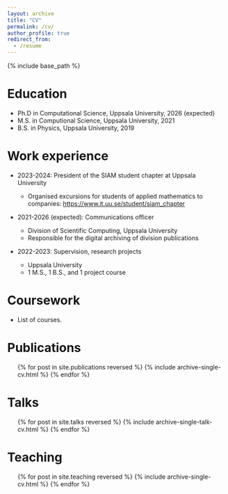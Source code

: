 ```yaml
---
layout: archive
title: "CV"
permalink: /cv/
author_profile: true
redirect_from:
  - /resume
---
```


{% include base_path %}

Education
======
* Ph.D in Computational Science, Uppsala University, 2026 (expected)
* M.S. in Computional Science, Uppsala University, 2021
* B.S. in Physics, Uppsala University, 2019

Work experience
======
* 2023-2024: President of the SIAM student chapter at Uppsala University
  * Organised excursions for students of applied mathematics to
    companies: https://www.it.uu.se/student/siam_chapter

* 2021-2026 (expected): Communications officer
  * Division of Scientific Computing, Uppsala University
  * Responsible for the digital archiving of division publications

* 2022-2023: Supervision, research projects
  * Uppsala University
  * 1 M.S., 1 B.S., and 1 project course
  
Coursework
======
* List of courses.

Publications
======
  <ul>{% for post in site.publications reversed %}
    {% include archive-single-cv.html %}
  {% endfor %}</ul>
  
Talks
======
  <ul>{% for post in site.talks reversed %}
    {% include archive-single-talk-cv.html  %}
  {% endfor %}</ul>
  
Teaching
======
  <ul>{% for post in site.teaching reversed %}
    {% include archive-single-cv.html %}
  {% endfor %}</ul>
  

